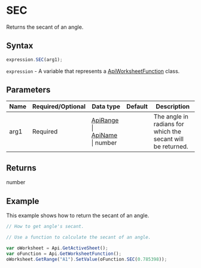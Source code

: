 # SEC

Returns the secant of an angle.

## Syntax

```javascript
expression.SEC(arg1);
```

`expression` - A variable that represents a [ApiWorksheetFunction](../ApiWorksheetFunction.md) class.

## Parameters

| **Name** | **Required/Optional** | **Data type** | **Default** | **Description** |
| ------------- | ------------- | ------------- | ------------- | ------------- |
| arg1 | Required | [ApiRange](../../ApiRange/ApiRange.md) \| [ApiName](../../ApiName/ApiName.md) \| number |  | The angle in radians for which the secant will be returned. |

## Returns

number

## Example

This example shows how to return the secant of an angle.

```javascript editor-xlsx
// How to get angle's secant.

// Use a function to calculate the secant of an angle.

var oWorksheet = Api.GetActiveSheet();
var oFunction = Api.GetWorksheetFunction();
oWorksheet.GetRange("A1").SetValue(oFunction.SEC(0.785398));
```
